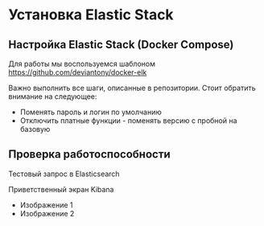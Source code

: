 # Установка Elastic Stack

## Настройка Elastic Stack (Docker Compose)

Для работы мы воспользуемся шаблоном https://github.com/deviantony/docker-elk

Важно выполнить все шаги, описанные в репозитории. Стоит обратить внимание на следующее:
- Поменять пароль и логин по умолчанию
- Отключить платные функции - поменять версию с пробной на базовую

## Проверка работоспособности
Тестовый запрос в Elasticsearch

Приветственный экран Kibana
- Изображение 1
- Изображение 2



